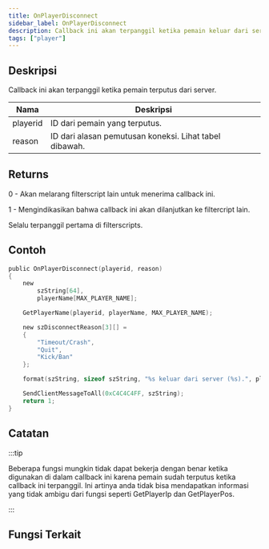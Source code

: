 ```yaml
---
title: OnPlayerDisconnect
sidebar_label: OnPlayerDisconnect
description: Callback ini akan terpanggil ketika pemain keluar dari server.
tags: ["player"]
---
```


## Deskripsi

Callback ini akan terpanggil ketika pemain terputus dari server.

| Nama     | Deskripsi                                              |
| -------- | ------------------------------------------------------ |
| playerid | ID dari pemain yang terputus.                          |
| reason   | ID dari alasan pemutusan koneksi. Lihat tabel dibawah. |

## Returns

0 - Akan melarang filterscript lain untuk menerima callback ini.

1 - Mengindikasikan bahwa callback ini akan dilanjutkan ke filtercript lain.

Selalu terpanggil pertama di filterscripts.

## Contoh

```c
public OnPlayerDisconnect(playerid, reason)
{
    new
        szString[64],
        playerName[MAX_PLAYER_NAME];

    GetPlayerName(playerid, playerName, MAX_PLAYER_NAME);

    new szDisconnectReason[3][] =
    {
        "Timeout/Crash",
        "Quit",
        "Kick/Ban"
    };

    format(szString, sizeof szString, "%s keluar dari server (%s).", playerName, szDisconnectReason[reason]);

    SendClientMessageToAll(0xC4C4C4FF, szString);
    return 1;
}
```

## Catatan

:::tip

Beberapa fungsi mungkin tidak dapat bekerja dengan benar ketika digunakan di dalam callback ini karena pemain sudah terputus ketika callback ini terpanggil. Ini artinya anda tidak bisa mendapatkan informasi yang tidak ambigu dari fungsi seperti GetPlayerIp dan GetPlayerPos.

:::

## Fungsi Terkait
